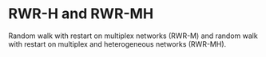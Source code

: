 # RWR-H and RWR-MH

Random walk with restart on multiplex networks (RWR-M) and random walk with restart on multiplex and heterogeneous networks (RWR-MH). 

